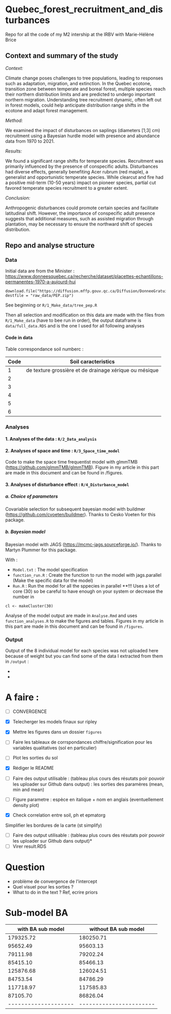 # Quebec_forest_recruitment_and_disturbances
 Repo for all the code of my M2 intership at the IRBV with Marie-Hélène Brice

## Context and summary of the study

*Context:* 

Climate change poses challenges to tree populations, leading to responses such as adaptation, migration, and extinction. In the Quebec ecotone, transition zone between temperate and boreal forest, multiple species reach their northern distribution limits and are predicted to undergo important northern migration. Understanding tree recruitment dynamic, often left out in forest models, could help anticipate distribution range shifts in the ecotone and adapt forest management.

*Method:* 

We examined the impact of disturbances on saplings (diameters [1;3] cm) recruitment using a Bayesian hurdle model with presence and abundance data from 1970 to 2021.

*Results:*

We found a significant range shifts for temperate species. Recruitment was primarily influenced by the presence of conspecific adults. Disturbances had diverse effects, generally benefiting Acer rubrum (red maple), a generalist and opportunistic temperate species. While clearcut and fire had a positive mid-term (10-50 years) impact on pioneer species, partial cut favored temperate species recruitment to a greater extent.

*Conclusion:*

Anthropogenic disturbances could promote certain species and facilitate latitudinal shift.  However, the importance of conspecific adult presence suggests that additional measures, such as assisted migration through plantation, may be necessary to ensure the northward shift of species distribution.


## Repo and analyse structure

### Data

Initial data are from the Minister : https://www.donneesquebec.ca/recherche/dataset/placettes-echantillons-permanentes-1970-a-aujourd-hui

```{r}
download.file("https://diffusion.mffp.gouv.qc.ca/Diffusion/DonneeGratuite/Foret/DONNEES_FOR_ECO_SUD/Placettes_permanentes/PEP_GPKG.zip", destfile = "raw_data/PEP.zip")
```

See beginning or `R/1_Make_data/tree_pep.R`

Then all selection and modification on this data are made with the files from
`R/1_Make_data` (have to bee run in order), the output dataframe is `data/full_data.RDS` and is the one I used for all following analyses

#### Code in data

Table correspondance soil numberc :

|Code | Soil caracteristics |
|-----|----------|
| 1 | de texture grossière et de drainage xérique ou mésique |
| 2 | 
| 3 | 
| 4 | 
| 5 | 
| 6 | 



### Analyses

#### 1. Analyses of the data : `R/2_Data_analysis`

#### 2. Analyses of space and time : `R/3_Space_time_model`

Code to make the space time frequentist model with glmmTMB (https://github.com/glmmTMB/glmmTMB).
Figure in my article in this part are made in this document and can be found in /figures.

#### 3. Analyses of disturbance effect : `R/4_Disturbance_model`

##### a. Choice of parameters

Covariable selection for subsequent bayesian model with buildmer (https://github.com/cvoeten/buildmer). Thanks to Cesko Voeten for this package.

##### b. Bayesian model

Bayesian model with JAGS (https://mcmc-jags.sourceforge.io/). Thanks to Martyn Plummer for this package.

With :
- `Model.txt` : The model specification
- `function_run.R` : Create the function to run the model with jags.parallel
(Make the specific data for the model)
- `Run.R` : Run the model for all the sppecies in parallel **!!! Uses a lot of core (30) so be careful to have enough on your system or decrease the number in

```{r}
cl <- makeCluster(30)
```

Analyse of the model output are made in `Analyse.Rmd` and uses `function_analyses.R` to make the figures and tables. Figures in my article in this part are made in this document and can be found in `/figures`.

### Output

Output of the 8 individual model for each species was not uploaded here because of weight but you can find some of the data I extracted from them in `/output` :

- 
- 


# A faire :

- [ ] CONVERGENCE






- [x] Telecherger les models finaux sur ripley
- [x] Mettre les figures dans un dossier `figures`
- [ ] Faire les tableaux de corrspondances chiffre/signification pour les variables qualitatives (sol en particulier)
- [ ] Plot les sorties du sol
- [x] Rédiger le README
- [ ] Faire des output utilisable : (tableau plus cours des résutats poir pouvoir les uploader sur Github dans output) : les sorties des paramères (mean, min and mean)
- [ ] Figure parametre : espèce en italique + nom en anglais (eventuellement density plot)
- [x] Check correlation entre soil, ph et epmatorg


Simplifier les bordures de la carte (st simplify)
- [ ] Faire des output utilisable : (tableau plus cours des résutats poir pouvoir les uploader sur Github dans output)*
- [ ] Virer result.RDS

# Question

- problème de convergence de l'intercept
- Quel visuel pour les sorties ?
- What to do in the text ? Ref, ecrire priors

# Sub-model BA

| with BA sub model  |  without BA sub model |
|--------------------|-----------------------|
|        179325.72   |             180250.71 |
|         95652.49   |              95603.13 |
|         79111.98   |              79202.24 |
|         85415.10   |              85466.13 |
|        125876.68   |             126024.51 |
|         84753.54   |              84786.29 |
|        117718.97   |             117585.83 |
|         87105.70   |              86826.04 |
|--------------------|-----------------------|